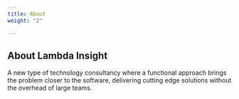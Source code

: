 ```yaml
---
title: About
weight: "2"

---
```

## About Lambda Insight

A new type of technology consultancy where a functional approach brings the problem closer to the software, delivering cutting edge solutions without the overhead of large teams.